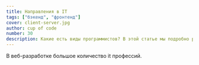 ```yaml
---
title: Направления в IT
tags: ["бэкенд", "фронтенд"]
cover: client-server.jpg
author: cup of code
number: 30
description: Какие есть виды программистов? В этой статье мы подробно разберем структуру команды программистов
---
```


В веб-разработке большое количество it профессий.

